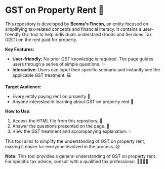 # GST on Property Rent 🚪

This repository is developed by **Beema's Fincon**, an entity focused on simplifying tax-related concepts and financial literacy. It contains a user-friendly GUI tool to help individuals understand Goods and Services Tax (GST) on the rent paid for property. 

**Key Features:**

* **User-friendly:** No prior GST knowledge is required. The page guides users through a series of simple questions. ✨  
* **Interactive:** Users can input their specific scenario and instantly see the applicable GST treatment. 💻  

**Target Audience:**

* Every entity paying rent on property 🏢  
* Anyone interested in learning about GST on property rent 📘  

**How to Use:**

1. Access the HTML file from this repository. 📂  
2. Answer the questions presented on the page. 📝  
3. View the GST treatment and accompanying explanation. 💡  

This tool aims to simplify the understanding of GST on property rent, making it easier for everyone involved in the process. 😄  

**Note:** This tool provides a general understanding of GST on property rent. For specific tax advice, consult with a qualified tax professional. 👩‍💼👨‍💼  
